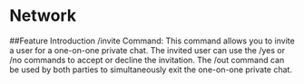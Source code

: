 # Network

##Feature Introduction
/invite Command: This command allows you to invite a user for a one-on-one private chat. The invited user can use the /yes or /no commands to accept or decline the invitation. The /out command can be used by both parties to simultaneously exit the one-on-one private chat.
